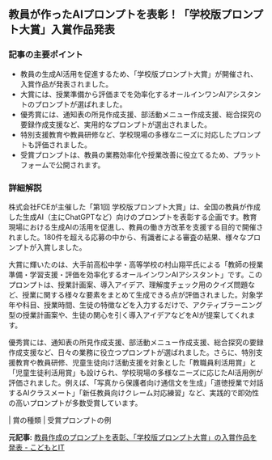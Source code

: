 ## 教員が作ったAIプロンプトを表彰！「学校版プロンプト大賞」入賞作品発表

### 記事の主要ポイント

* 教員の生成AI活用を促進するため、「学校版プロンプト大賞」が開催され、入賞作品が発表されました。
* 大賞には、授業準備から評価までを効率化するオールインワンAIアシスタントのプロンプトが選ばれました。
* 優秀賞には、通知表の所見作成支援、部活動メニュー作成支援、総合探究の要録作成支援など、実用的なプロンプトが選出されました。
* 特別支援教育や教員研修など、学校現場の多様なニーズに対応したプロンプトも評価されました。
* 受賞プロンプトは、教員の業務効率化や授業改善に役立てるため、プラットフォームで公開されます。

### 詳細解説

株式会社FCEが主催した「第1回 学校版プロンプト大賞」は、全国の教員が作成した生成AI（主にChatGPTなど）向けのプロンプトを表彰する企画です。教育現場における生成AIの活用を促進し、教員の働き方改革を支援する目的で開催されました。180件を超える応募の中から、有識者による審査の結果、様々なプロンプトが入賞しました。

大賞に輝いたのは、大手前高松中学・高等学校の村山翔平氏による「教師の授業準備・学習支援・評価を効率化するオールインワンAIアシスタント」です。このプロンプトは、授業計画案、導入アイデア、理解度チェック用のクイズ問題など、授業に関する様々な要素をまとめて生成できる点が評価されました。対象学年や科目、授業時間、生徒の特徴などを入力するだけで、アクティブラーニング型の授業計画案や、生徒の関心を引く導入アイデアなどをAIが提案してくれます。

優秀賞には、通知表の所見作成支援、部活動メニュー作成支援、総合探究の要録作成支援など、日々の業務に役立つプロンプトが選ばれました。さらに、特別支援教育や教員研修、児童生徒向け活動支援を対象とした「教職員利活用賞」と「児童生徒利活用賞」も設けられ、学校現場の多様なニーズに応じたAI活用例が評価されました。例えば、「写真から保護者向け通信文を生成」「道徳授業で対話するAIクラスメート」「新任教員向けクレーム対応練習」など、実践的で即効性の高いプロンプトが多数受賞しています。

| 賞の種類 | 受賞プロンプトの例 

**元記事:** [教員作成のプロンプトを表彰、「学校版プロンプト大賞」の入賞作品を発表 - こどもとIT](https://edu.watch.impress.co.jp/docs/news/2011569.html)